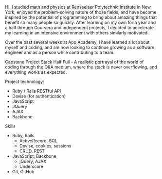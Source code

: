 Hi. I studied math and physics at Rensselaer Polytechnic Institute in New York, enjoyed the problem-solving nature of those fields, and have become inspired by the potential of programming to bring about amazing things that benefit so many people so quickly. After learning on my own for a year and a half through Coursera and independent projects, I decided to accelerate my learning in an intensive environment with others similarly motivated.

Over the past several weeks at App Academy, I have learned a lot about myself and coding, and am now looking to continue growing as a software engineer and as a person while contributing to a team.

Capstone Project
Stack Half Full - A realistic portrayal of the world of coding through the Q&A medium, where the stack is never overflowing, and everything works as expected. 

Project technology:
- Ruby / Rails RESTful API
- Devise (for authentication)
- JavaScript
- JQuery
- AJAX
- Backbone

Skills
- Ruby, Rails
  - ActiveRecord, SQL
  - Devise, cookies, sessions
  - CRUD, REST
- JavaScript, Backbone
  - jQuery, AJAX
  - Underscore
- Git, GitHub